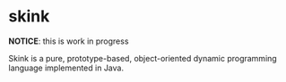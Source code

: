 # skink
**NOTICE**: this is work in progress

Skink is a pure, prototype-based, object-oriented dynamic programming language implemented in Java.